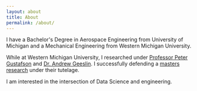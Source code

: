 ```yaml
---
layout: about
title: About
permalink: /about/
---
```


I have a Bachelor's Degree in Aerospace Engineering from University of Michigan
and a Mechanical Engineering from Western Michigan University.

While at Western Michigan University, I researched under
[Professor Peter Gustafson](https://wmich.edu/mechanical-aerospace/directory/gustafson)
and [Dr. Andrew Geeslin](https://www.linkedin.com/in/andrew-geeslin-1760b74/). I
successfully defending a [masters research](http://scholarworks.wmich.edu/masters_theses/548/)
under their tutelage.

I am interested in the intersection of Data Science and engineering. 
